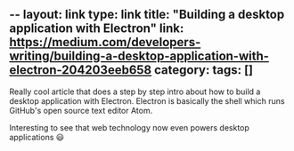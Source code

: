 --
layout: link
type: link
title: "Building a desktop application with Electron"
link: https://medium.com/developers-writing/building-a-desktop-application-with-electron-204203eeb658
category:
tags: []
---

Really cool article that does a step by step intro about how to build a desktop application with Electron. Electron is basically the shell which runs GitHub's open source text editor Atom.

Interesting to see that web technology now even powers desktop applications :smiley:
